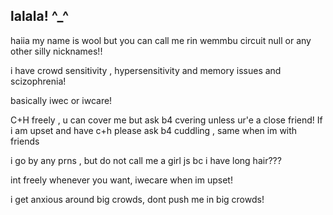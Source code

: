 ## lalala! ^_^

haiia my name is wool but you can call me rin wemmbu circuit null or any other silly nicknames!!

i have crowd sensitivity , hypersensitivity and memory issues and scizophrenia! 

basically iwec or iwcare!

C+H freely , u can cover me but ask b4 cvering unless ur'e a close friend!
If i am upset and have c+h please ask b4 cuddling , same when im with friends

i go by any prns , but do not call me a girl js bc i have long hair???

int freely whenever you want, iwecare when im upset!

i get anxious around big crowds, dont push me in big crowds!
